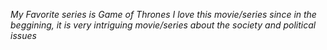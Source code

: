 *My Favorite series is Game of Thrones*
*I love this movie/series since in the beggining, it is very intriguing movie/series about the society and political issues*
